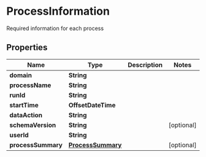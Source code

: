 

# ProcessInformation

Required information for each process

## Properties

| Name | Type | Description | Notes |
|------------ | ------------- | ------------- | -------------|
|**domain** | **String** |  |  |
|**processName** | **String** |  |  |
|**runId** | **String** |  |  |
|**startTime** | **OffsetDateTime** |  |  |
|**dataAction** | **String** |  |  |
|**schemaVersion** | **String** |  |  [optional] |
|**userId** | **String** |  |  |
|**processSummary** | [**ProcessSummary**](ProcessSummary.md) |  |  [optional] |



